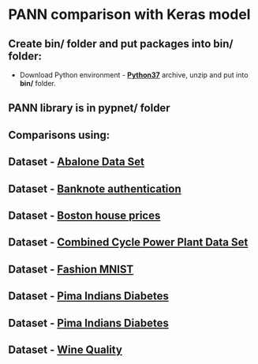 # PANN comparison with Keras model

## Create bin/ folder and put packages into bin/ folder:
- Download Python environment - **[Python37](https://apps.omega-server.ai/bin/Python37.zip)** archive, unzip and put into **bin/** folder.
## PANN library is in pypnet/ folder

## Comparisons using:
## Dataset - [Abalone Data Set](https://archive.ics.uci.edu/ml/datasets/abalone)
## Dataset - [Banknote authentication](https://archive.ics.uci.edu/ml/datasets/banknote+authentication)
## Dataset - [Boston house prices](https://www.kaggle.com/vikrishnan/boston-house-prices)
## Dataset - [Combined Cycle Power Plant Data Set](https://archive.ics.uci.edu/ml/datasets/combined+cycle+power+plant)
## Dataset - [Fashion MNIST](https://www.kaggle.com/qnkhuat/fashionmnist)
## Dataset - [Pima Indians Diabetes](https://www.kaggle.com/uciml/pima-indians-diabetes-database)
## Dataset - [Pima Indians Diabetes](https://www.kaggle.com/uciml/pima-indians-diabetes-database)
## Dataset - [Wine Quality](https://archive.ics.uci.edu/ml/datasets/Wine+Quality)